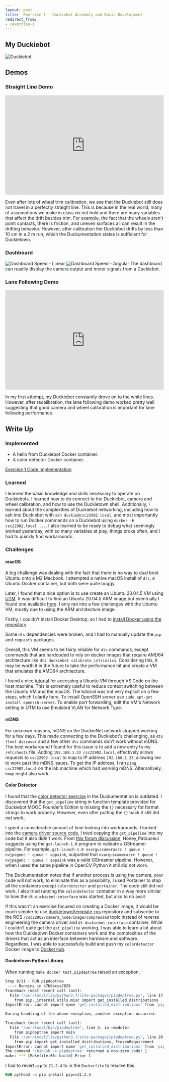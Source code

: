 ```yaml
---
layout: post
title:  Exercise 1 - Duckiebot Assembly and Basic Development
redirect_from:
- /exercise-1
---
```


## My Duckiebot

![Duckiebot](/cmput-412-website/images/exercise-1/duckiebot.jpg)

## Demos

### Straight Line Demo

<iframe width="100%" height="315" src="https://www.youtube.com/embed/XhuX9_fkPuY" title="YouTube video player" frameborder="0" allow="accelerometer; autoplay; clipboard-write; encrypted-media; gyroscope; picture-in-picture; web-share" allowfullscreen></iframe>

Even after lots of wheel trim calibration, we see that the Duckiebot still does not travel in a perfectly straight line. This is because in the real world, many of assumptions we make in class do not hold and there are many variables that affect the drift besides trim. For example, the fact that the wheels aren't point contacts, there is friction, and uneven surfaces all can result in the drifting behavior. However, after calibration the Duckiebot drifts by less than 10 cm in a 2 m run, which the Duckumentation states is sufficient for Duckietown.

### Dashboard

![Dashboard Speed - Linear](/cmput-412-website/images/exercise-1/dashboard_linear.png)
![Dashboard Speed - Angular](/cmput-412-website/images/exercise-1/dashboard_angular.png)
The dashboard can readily display the camera output and motor signals from a
Duckiebot.

### Lane Following Demo

<iframe width="100%" height="315" src="https://www.youtube.com/embed/Fs1bxWm-WQ0" title="YouTube video player" frameborder="0" allow="accelerometer; autoplay; clipboard-write; encrypted-media; gyroscope; picture-in-picture; web-share" allowfullscreen></iframe>

In my first attempt, my Duckiebot constantly drove on to the white lines. However,
after recalibration, the lane following demo worked pretty well suggesting that
good camera and wheel calibration is important for lane following performance.

## Write Up

### Implemented

* A hello from Duckiebot Docker container.
* A color detector Docker container.

[Exercise 1 Code Implementation](https://github.com/steventango/cmput-412-labs/tree/main/exercise-1)

### Learned

I learned the basic knowledge and skills necessary to operate on Duckiebots. I learned how to do connect to the Duckiebot, camera and wheel calibration, and how to use the Duckietown shell. Additionally, I learned about the complexities of Duckiebot networking, including how to ssh into Duckiebot with `ssh duckie@csc22902.local`, and most importantly how to run Docker commands on a Duckiebot using `docker -H csc22902.local ...`. I also learned to be ready to debug what seemingly worked yesterday, with so many variables at play, things broke often, and I had to quickly find workarounds.

### Challenges

#### **macOS**

A big challenge was dealing with the fact that there is no way to dual boot
Ubuntu onto a M2 Macbook. I attempted a native macOS install of `dts`, a Ubuntu Docker container, but both were quite buggy.

Later, I found that a nice option is to use create an
Ubuntu 20.04.5 VM using [UTM](https://mac.getutm.app/). It was difficult to find an Ubuntu 20.04.5 ARM image,but eventually I found one available [here](https://cdimage.ubuntu.com/focal/daily-live/current/). I only ran into a few challenges with the Ubuntu VM, mostly due to using the ARM architecture image.

Firstly, I couldn't install Docker Desktop, so
I had to [install Docker using the repository](https://docs.docker.com/engine/install/ubuntu/#install-using-the-repository).

Some `dts` dependencies were broken, and I had to manually update the `pip` and
`requests` packages.

Overall, this VM seems to be fairly reliable for `dts` commands,
except commands that are hardcoded to rely on docker images that require AMD64
architecture like `dts duckiebot calibrate_intrinsics`. Considering this, it
may be worth it in the future to take the performance hit and create a VM that
emulates the AMD64 architecture.

I found a nice [tutorial](https://medium.com/@lizrice/linux-vms-on-an-m1-based-mac-with-vscode-and-utm-d73e7cb06133) for accessing
a Ubuntu VM through VS Code on the host machine. This is extremely useful to
reduce context switching between the Ubuntu VM and the macOS.
The tutorial was not very explicit on a few steps, which I clarify here.
To install OpenSSH server use `sudo apt-get install openssh-server`.
To enable port forwarding, edit the VM's Network setting in UTM to use Emulated
VLAN for Network Type.

#### **mDNS**

For unknown reasons, mDNS on the DuckieNet network stopped working for a few days.
This made connecting to the Duckiebot's challenging,
as `dts fleet discover` and a few other `dts` commands
don't work without mDNS. The best workaround I found for this issue is to add
a new entry to my `/etc/hosts` file. Adding `192.168.1.33 csc22902.local`,
effectively allows requests to `csc22902.local` to map to IP address
`192.168.1.33`, allowing me to work past the mDNS issues. To get the IP address, I ran `ping csc22902.local` on the lab machine which had working mDNS. Alternatively, `nmap` might also work.

#### **Color Detector**

I found that the [color detector exercise](https://docs.duckietown.org/daffy/duckietown-robotics-development/out/creating_docker_containers.html#sub:autoid-8c0b6f84-4) in the Duckumentation is outdated. I discovered that the `gst_pipeline` string in function template provided for Duckiebot MOOC Founder’s Edition is missing the `{}` necessary for format strings to work properly. However, even after putting the `{}` back it still did not work.

I spent a considerable amount of time looking into workarounds. I looked into
the [camera driver source code](https://github.com/duckietown/dt-duckiebot-interface/blob/daffy/packages/camera_driver/src/jetson_nano_camera_node.py), I tried
copying the `gst_pipeline` into my code but it also didn't work. From [this forum discussion](https://forums.developer.nvidia.com/t/building-a-gstreamer-pipeline/157668/4), Honey_Patouceul suggests using the `gst-launch-1.0` program to validate a GStreamer pipeline. For example,
`gst-launch-1.0 nvarguscamerasrc ! queue ! nvjpegenc ! queue ! appsink`,
outputted that `nvarguscamerasrc ! queue ! nvjpegenc ! queue ! appsink`
was a valid GStreamer pipeline. However, when I used the same pipeline in OpenCV Python
it still did not work.

The Duckumentation notes that if another process is using the camera, your code will not work, to eliminate this as a possibility, I used Portainer
to stop all the containers except `colordetector` and `portainer`.
The code still did not work. I also tried running the `colordetector`
container in a way more similar to how the `dt-duckiebot-interface` was started,
but also to no avail.

If this wasn't an exercise focused on creating a Docker image,
it would be much simpler to use [duckietown/template-ros](https://github.com/duckietown/template-ros) repository and subscribe to the ROS `/csc22902/camera_node/image/compressed` topic instead of reverse engineering the camera driver and `dt-duckiebot-interface` container. While I couldn't quite get the `gst_pipeline` working, I was able to learn a lot about how the Duckietown Docker containers work and the complexities of the drivers that act as an interface between hardware and software. Regardless, I was able to successfully build and push my `colordetector` Docker image to [DockerHub](https://hub.docker.com/r/steventango/colordetector).

#### **Duckietown Python Library**

When running `make docker test`, `pipdeptree` raised an exception,

```bash
Step 8/11 : RUN pipdeptree
 ---> Running in 47b0acca7829
Traceback (most recent call last):
  File "/usr/local/lib/python3.7/site-packages/pipdeptree.py", line 17, in <module>
    from pip._internal.utils.misc import get_installed_distributions
ImportError: cannot import name 'get_installed_distributions' from 'pip._internal.utils.misc' (/cmput-412-website/usr/local/lib/python3.7/site-packages/pip/_internal/utils/misc.py)

During handling of the above exception, another exception occurred:

Traceback (most recent call last):
  File "/usr/local/bin/pipdeptree", line 5, in <module>
    from pipdeptree import main
  File "/usr/local/lib/python3.7/site-packages/pipdeptree.py", line 20, in <module>
    from pip import get_installed_distributions, FrozenRequirement
ImportError: cannot import name 'get_installed_distributions' from 'pip' (/cmput-412-website/usr/local/lib/python3.7/site-packages/pip/__init__.py)
The command '/bin/sh -c pipdeptree' returned a non-zero code: 1
make: *** [Makefile:66: build] Error 1
```

I had to revert `pip` to `21.2.4` to in the `Dockerfile` to resolve this.

```Dockerfile
RUN python3 -m pip install pip==21.2.4
```
